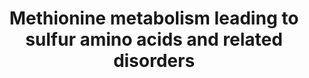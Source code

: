 ---
annotations:
- id: DOID:0111037
  parent: genetic disease
  type: Disease Ontology
  value: glycine N-methyltransferase deficiency
- id: DOID:0111039
  parent: genetic disease
  type: Disease Ontology
  value: hypermethioninemia with deficiency of S-adenosylhomocysteine hydrolase
- id: DOID:9263
  parent: genetic disease
  type: Disease Ontology
  value: homocystinuria
- id: PW:0000013
  parent: disease pathway
  type: Pathway Ontology
  value: disease pathway
- id: PW:0002561
  parent: disease pathway
  type: Pathway Ontology
  value: cystathioninuria pathway
- id: DOID:0111270
  parent: genetic disease
  type: Disease Ontology
  value: isolated sulfite oxidase deficiency
- id: PW:0002471
  parent: disease pathway
  type: Pathway Ontology
  value: hypermethioninemia pathway
- id: PW:0001302
  parent: regulatory pathway
  type: Pathway Ontology
  value: methionine degradation pathway
- id: DOID:0111038
  parent: genetic disease
  type: Disease Ontology
  value: hypermethioninemia due to adenosine kinase deficiency
- id: PW:0001647
  parent: disease pathway
  type: Pathway Ontology
  value: sulfite oxidase deficiency pathway
- id: DOID:0090142
  parent: genetic disease
  type: Disease Ontology
  value: cystathioninuria
- id: PW:0002299
  parent: disease pathway
  type: Pathway Ontology
  value: glycine N-methyltransferase deficiency pathway
- id: PW:0001832
  parent: regulatory pathway
  type: Pathway Ontology
  value: altered metal homeostasis pathway
- id: DOID:0050544
  parent: genetic disease
  type: Disease Ontology
  value: hypermethioninemia
- id: PW:0001868
  parent: disease pathway
  type: Pathway Ontology
  value: hypermethioninemia pathway
- id: PW:0001841
  parent: disease pathway
  type: Pathway Ontology
  value: homocystinuria pathway
- id: PW:0001078
  parent: classic metabolic pathway
  type: Pathway Ontology
  value: cysteine and methionine metabolic pathway
authors:
- HRitter
- Egonw
- Khanspers
- DeSl
- Elisson nl
- IreneHemel
- MaintBot
- Fehrhart
- Eweitz
- Finterly
communities:
- IEM
- RareDiseases
description: This pathway visualises the conversion of methionine to inorganic sulphates
  (involving the formation of homocysteine, a  toxic intermediate also related to
  MTHFR deficiency [https://www.wikipathways.org/index.php/Pathway:WP4288]). Methionine,
  an essential amino acid, is taken in from diet and can be created from breaking
  down proteins.  This pathway was inspired by Chapter 3 of the book of Blau (ISBN
  3642403360 (978-3642403361)).
last-edited: 2023-01-18
ndex: 618a26c4-8b6a-11eb-9e72-0ac135e8bacf
organisms:
- Homo sapiens
redirect_from:
- /index.php/Pathway:WP4292
- /instance/WP4292
- /instance/WP4292_r124957
revision: r124957
schema-jsonld:
- '@context': https://schema.org/
  '@id': https://wikipathways.github.io/pathways/WP4292.html
  '@type': Dataset
  creator:
    '@type': Organization
    name: WikiPathways
  description: This pathway visualises the conversion of methionine to inorganic sulphates
    (involving the formation of homocysteine, a  toxic intermediate also related to
    MTHFR deficiency [https://www.wikipathways.org/index.php/Pathway:WP4288]). Methionine,
    an essential amino acid, is taken in from diet and can be created from breaking
    down proteins.  This pathway was inspired by Chapter 3 of the book of Blau (ISBN
    3642403360 (978-3642403361)).
  keywords:
  - ADKD
  - AHCY
  - AMP
  - ATP
  - Adenosine
  - BMT
  - Beta-Sulfinyl pyruvate
  - Betaine
  - CBS
  - CSAT
  - CTH
  - CyD
  - CySD
  - Cystathionine
  - Cysteine
  - Cysteine sulfinic acid
  - Diphosphate ion
  - GNMT
  - Glycine
  - H2O
  - HTOx
  - Homocysteine
  - Hypotaurine
  - MAT1A
  - MAT2A
  - MAT2B
  - MS
  - Methionine
  - Methionine adenosyltransferase I/III
  - Methyl-cobalamin
  - Phosphate ion
  - S-Adenosylhomocysteine
  - S-Adenosylmethionine
  - SUOX
  - Sarcosine
  - Sulfate
  - Sulfite
  - Sulphocysteine
  - Taurine
  license: CC0
  name: Methionine metabolism leading to sulfur amino acids and related disorders
seo: CreativeWork
title: Methionine metabolism leading to sulfur amino acids and related disorders
wpid: WP4292
---